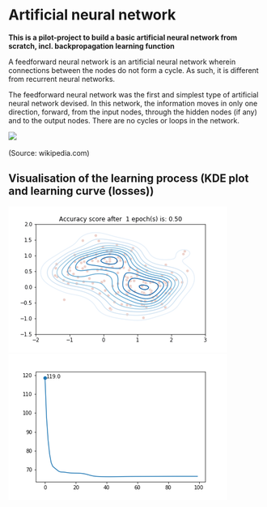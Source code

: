 # Artificial neural network
**This is a pilot-project to build a basic artificial neural network from scratch, incl. backpropagation learning function**

A feedforward neural network is an artificial neural network wherein connections between the nodes do not form a cycle. As such, it is different from recurrent neural networks.

The feedforward neural network was the first and simplest type of artificial neural network devised. In this network, the information moves in only one direction, forward, from the input nodes, through the hidden nodes (if any) and to the output nodes. There are no cycles or loops in the network.

<img src="https://pvsmt99345.i.lithium.com/t5/image/serverpage/image-id/42339i8BA3F2CCCEDE7458/image-size/large?v=1.0&px=999" />

(Source: wikipedia.com)

## Visualisation of the learning process (KDE plot and learning curve (losses))
<img src="Output/learning.gif" /> <img src="Output/losses.gif" />
